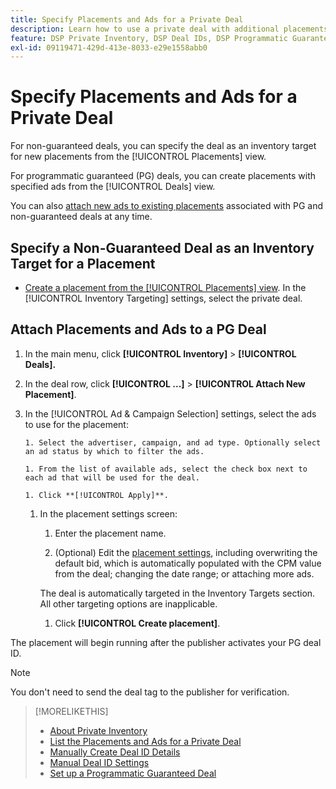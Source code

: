 ```yaml
---
title: Specify Placements and Ads for a Private Deal
description: Learn how to use a private deal with additional placements and ads.
feature: DSP Private Inventory, DSP Deal IDs, DSP Programmatic Guaranteed Deals
exl-id: 09119471-429d-413e-8033-e29e1558abb0
---
```

# Specify Placements and Ads for a Private Deal

For non-guaranteed deals, you can specify the deal as an inventory target for new placements from the [!UICONTROL Placements] view.

For programmatic guaranteed (PG) deals, you can create placements with specified ads from the [!UICONTROL Deals] view.

You can also [attach new ads to existing placements](/help/dsp/campaign-management/ads/ad-attach-to-placement.md) associated with PG and non-guaranteed deals at any time.

## Specify a Non-Guaranteed Deal as an Inventory Target for a Placement

* [Create a placement from the [!UICONTROL Placements] view](/help/dsp/campaign-management/placements/placement-create.md). In the [!UICONTROL Inventory Targeting] settings, select the private deal.

## Attach Placements and Ads to a PG Deal

1. In the main menu, click **[!UICONTROL Inventory]** > **[!UICONTROL Deals].**

1. In the deal row, click  **[!UICONTROL ...]** > **[!UICONTROL Attach New Placement]**.

1. In the [!UICONTROL Ad & Campaign Selection] settings, select the ads to use for the placement:

       1. Select the advertiser, campaign, and ad type. Optionally select an ad status by which to filter the ads.

       1. From the list of available ads, select the check box next to each ad that will be used for the deal.

       1. Click **[!UICONTROL Apply]**.

    1. In the placement settings screen:

       1. Enter the placement name.

       1. (Optional) Edit the [placement settings](/help/dsp/campaign-management/placements/placement-settings.md), including overwriting the default bid, which is automatically populated with the CPM value from the deal; changing the date range; or attaching more ads.

         The deal is automatically targeted in the Inventory Targets section. All other targeting options are inapplicable.

       1. Click **[!UICONTROL Create placement]**.

The placement will begin running after the publisher activates your PG deal ID.

>[!NOTE]
>
> You don't need to send the deal tag to the publisher for verification.

>[!MORELIKETHIS]
>
>* [About Private Inventory](private-inventory-about.md)
>* [List the Placements and Ads for a Private Deal](/help/dsp/inventory/private-deal-view-placements.md)
>* [Manually Create Deal ID Details](deal-id-create.md)
>* [Manual Deal ID Settings](deal-id-settings.md)
>* [Set up a Programmatic Guaranteed Deal](programmatic-guaranteed-set-up.md)
